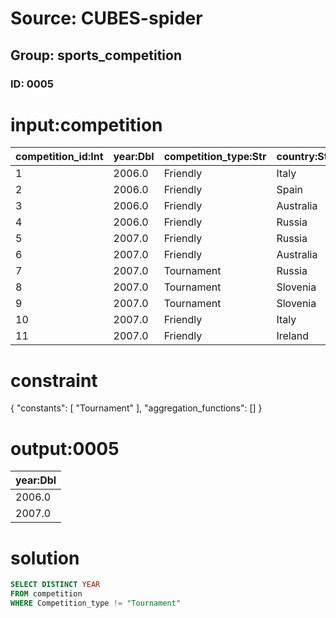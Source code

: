 # Source: CUBES-spider
## Group: sports_competition
### ID: 0005

# input:competition

| competition_id:Int | year:Dbl | competition_type:Str | country:Str |
|---|---|---|---|
| 1 | 2006.0 | Friendly | Italy |
| 2 | 2006.0 | Friendly | Spain |
| 3 | 2006.0 | Friendly | Australia |
| 4 | 2006.0 | Friendly | Russia |
| 5 | 2007.0 | Friendly | Russia |
| 6 | 2007.0 | Friendly | Australia |
| 7 | 2007.0 | Tournament | Russia |
| 8 | 2007.0 | Tournament | Slovenia |
| 9 | 2007.0 | Tournament | Slovenia |
| 10 | 2007.0 | Friendly | Italy |
| 11 | 2007.0 | Friendly | Ireland |

# constraint

{
  "constants": [
    "Tournament"
  ],
  "aggregation_functions": []
}

# output:0005

| year:Dbl |
|---|
| 2006.0 |
| 2007.0 |

# solution

```sql
SELECT DISTINCT YEAR
FROM competition
WHERE Competition_type != "Tournament"
```
